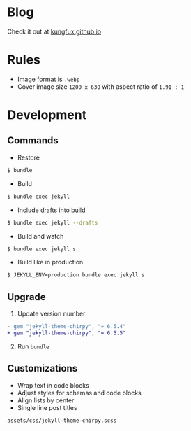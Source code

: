 # Blog
Check it out at [kungfux.github.io](https://kungfux.github.io)

# Rules
- Image format is `.webp`
- Cover image size `1200 x 630` with aspect ratio of `1.91 : 1`

# Development
## Commands
- Restore
```bash
$ bundle
```

- Build
```bash
$ bundle exec jekyll
```

- Include drafts into build
```bash
$ bundle exec jekyll --drafts
```

- Build and watch
```bash
$ bundle exec jekyll s
```

- Build like in production
```bash
$ JEKYLL_ENV=production bundle exec jekyll s
```

## Upgrade
1. Update version number
```diff
- gem "jekyll-theme-chirpy", "= 6.5.4"
+ gem "jekyll-theme-chirpy", "= 6.5.5"
```

2. Run `bundle`

## Customizations

- Wrap text in code blocks
- Adjust styles for schemas and code blocks
- Align lists by center
- Single line post titles
```
assets/css/jekyll-theme-chirpy.scss
```
